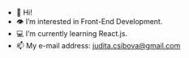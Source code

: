 - 👋 Hi!
- 👁️ I’m interested in Front-End Development.
- 💻 I’m currently learning React.js.
- 📫 My e-mail address: judita.csibova@gmail.com

<!---
sinealis/sinealis is a ✨ special ✨ repository because its `README.md` (this file) appears on your GitHub profile.
You can click the Preview link to take a look at your changes.
--->
